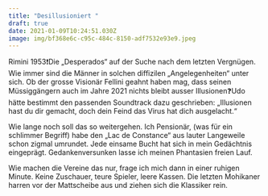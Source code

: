 ```yaml
---
title: "Desillusioniert "
draft: true
date: 2021-01-09T10:24:51.030Z
image: img/bf368e6c-c95c-484c-8150-adf7532e93e9.jpeg
---
```

Rimini 1953❗️Die „Desperados“ auf der Suche nach dem letzten Vergnügen. Wie immer sind die Männer  in solchen diffizilen „Angelegenheiten“ unter sich. Ob der grosse Visionär Fellini geahnt haben mag, dass seinen Müssiggängern auch im Jahre 2021 nichts bleibt ausser Illusionen❓Udo hätte bestimmt den passenden Soundtrack dazu geschrieben: „Illusionen hast du dir gemacht, doch dein Feind das Virus hat dich ausgelacht.“

Wie lange noch soll das so weitergehen. Ich Pensionär, (was für ein schlimmer Begriff) habe den „Lac de Constance“ aus lauter Langeweile schon zigmal umrundet. Jede einsame Bucht hat sich in mein Gedächtnis eingeprägt. Gedankenversunken lasse ich meinen Phantasien freien Lauf.

Wie machen die Vereine das nur, frage ich mich dann in einer ruhigen Minute. Keine Zuschauer, teure Spieler, leere Kassen. Die letzten Mohikaner harren vor der Mattscheibe aus und ziehen sich die Klassiker rein.